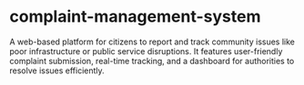 # complaint-management-system
A web-based platform for citizens to report and track community issues like poor infrastructure or public service disruptions. It features user-friendly complaint submission, real-time tracking, and a dashboard for authorities to resolve issues efficiently.
